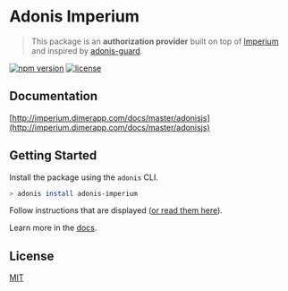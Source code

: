 # Adonis Imperium

> This package is an **authorization provider** built on top of [Imperium](https://github.com/cmty/imperium) and inspired by [adonis-guard](https://github.com/RomainLanz/adonis-guard).

[![npm version](https://img.shields.io/npm/v/adonis-imperium.svg)](https://www.npmjs.com/package/adonis-imperium)
[![license](https://img.shields.io/github/license/adonis-imperium/imperium.svg)](https://github.com/cmty/adonis-imperium/blob/master/LICENSE.md)

## Documentation

[http://imperium.dimerapp.com/docs/master/adonisjs](http://imperium.dimerapp.com/docs/master/adonisjs)

## Getting Started

Install the package using the `adonis` CLI.

```bash
> adonis install adonis-imperium
```

Follow instructions that are displayed ([or read them here](https://github.com/cmty/adonis-imperium/blob/master/instructions.md)).

Learn more in the [docs](http://imperium.dimerapp.com/docs/master/adonisjs).

## License

[MIT](https://github.com/cmty/adonis-imperium/blob/master/LICENSE.md)
